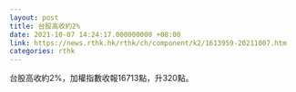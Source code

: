 ```yaml
---
layout: post
title: 台股高收約2%
date: 2021-10-07 14:24:17.000000000 +08:00
link: https://news.rthk.hk/rthk/ch/component/k2/1613959-20211007.htm
categories: rthk
---
```


台股高收約2%，加權指數收報16713點，升320點。
